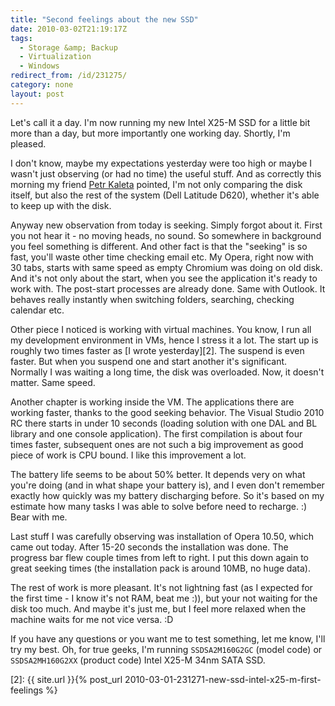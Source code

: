 ```yaml
---
title: "Second feelings about the new SSD"
date: 2010-03-02T21:19:17Z
tags:
  - Storage &amp; Backup
  - Virtualization
  - Windows
redirect_from: /id/231275/
category: none
layout: post
---
```

Let's call it a day. I'm now running my new Intel X25-M SSD for a little bit more than a day, but more importantly one working day. Shortly, I'm pleased.

I don't know, maybe my expectations yesterday were too high or maybe I wasn't just observing (or had no time) the useful stuff. And as correctly this morning my friend [Petr Kaleta][1] pointed, I'm not only comparing the disk itself, but also the rest of the system (Dell Latitude D620), whether it's able to keep up with the disk.

Anyway new observation from today is seeking. Simply forgot about it. First you not hear it - no moving heads, no sound. So somewhere in background you feel something is different. And other fact is that the "seeking" is so fast, you'll waste other time checking email etc. My Opera, right now with 30 tabs, starts with same speed as empty Chromium was doing on old disk. And it's not only about the start, when you see the application it's ready to work with. The post-start processes are already done. Same with Outlook. It behaves really instantly when switching folders, searching, checking calendar etc.

Other piece I noticed is working with virtual machines. You know, I run all my development environment in VMs, hence I stress it a lot. The start up is roughly two times faster as [I wrote yesterday][2]. The suspend is even faster. But when you suspend one and start another it's significant. Normally I was waiting a long time, the disk was overloaded. Now, it doesn't matter. Same speed.

Another chapter is working inside the VM. The applications there are working faster, thanks to the good seeking behavior. The Visual Studio 2010 RC there starts in under 10 seconds (loading solution with one DAL and BL library and one console application). The first compilation is about four times faster, subsequent ones are not such a big improvement as good piece of work is CPU bound. I like this improvement a lot.

The battery life seems to be about 50% better. It depends very on what you're doing (and in what shape your battery is), and I even don't remember exactly how quickly was my battery discharging before. So it's based on my estimate how many tasks I was able to solve before need to recharge. :) Bear with me.

Last stuff I was carefully observing was installation of Opera 10.50, which came out today. After 15-20 seconds the installation was done. The progress bar flew couple times from left to right. I put this down again to great seeking times (the installation pack is around 10MB, no huge data).

The rest of work is more pleasant. It's not lightning fast (as I expected for the first time - I know it's not RAM, beat me :)), but your not waiting for the disk too much. And maybe it's just me, but I feel more relaxed when the machine waits for me not vice versa. :D

If you have any questions or you want me to test something, let me know, I'll try my best. Oh, for true geeks, I'm running `SSDSA2M160G2GC` (model code) or `SSDSA2MH160G2XX` (product code) Intel X25-M 34nm SATA SSD.

[1]: http://twitter.com/PetrKaleta
[2]: {{ site.url }}{% post_url 2010-03-01-231271-new-ssd-intel-x25-m-first-feelings %}